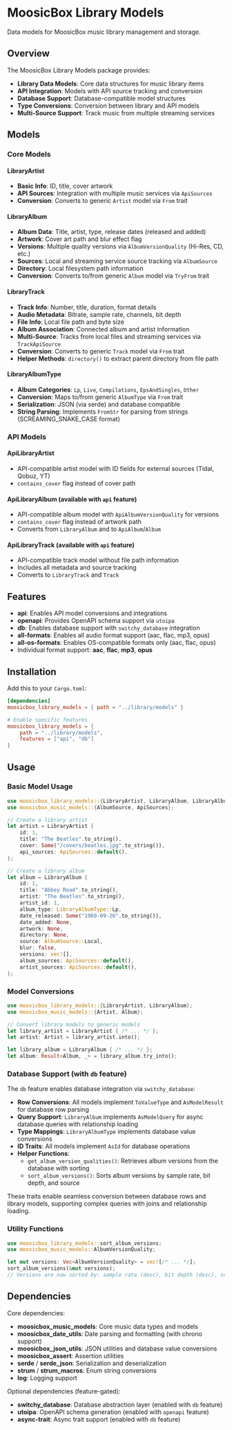 # MoosicBox Library Models

Data models for MoosicBox music library management and storage.

## Overview

The MoosicBox Library Models package provides:

- **Library Data Models**: Core data structures for music library items
- **API Integration**: Models with API source tracking and conversion
- **Database Support**: Database-compatible model structures
- **Type Conversions**: Conversion between library and API models
- **Multi-Source Support**: Track music from multiple streaming services

## Models

### Core Models

#### LibraryArtist

- **Basic Info**: ID, title, cover artwork
- **API Sources**: Integration with multiple music services via `ApiSources`
- **Conversion**: Converts to generic `Artist` model via `From` trait

#### LibraryAlbum

- **Album Data**: Title, artist, type, release dates (released and added)
- **Artwork**: Cover art path and blur effect flag
- **Versions**: Multiple quality versions via `AlbumVersionQuality` (Hi-Res, CD, etc.)
- **Sources**: Local and streaming service source tracking via `AlbumSource`
- **Directory**: Local filesystem path information
- **Conversion**: Converts to/from generic `Album` model via `TryFrom` trait

#### LibraryTrack

- **Track Info**: Number, title, duration, format details
- **Audio Metadata**: Bitrate, sample rate, channels, bit depth
- **File Info**: Local file path and byte size
- **Album Association**: Connected album and artist information
- **Multi-Source**: Tracks from local files and streaming services via `TrackApiSource`
- **Conversion**: Converts to generic `Track` model via `From` trait
- **Helper Methods**: `directory()` to extract parent directory from file path

#### LibraryAlbumType

- **Album Categories**: `Lp`, `Live`, `Compilations`, `EpsAndSingles`, `Other`
- **Conversion**: Maps to/from generic `AlbumType` via `From` trait
- **Serialization**: JSON (via serde) and database compatible
- **String Parsing**: Implements `FromStr` for parsing from strings (SCREAMING_SNAKE_CASE format)

### API Models

#### ApiLibraryArtist

- API-compatible artist model with ID fields for external sources (Tidal, Qobuz, YT)
- `contains_cover` flag instead of cover path

#### ApiLibraryAlbum (available with `api` feature)

- API-compatible album model with `ApiAlbumVersionQuality` for versions
- `contains_cover` flag instead of artwork path
- Converts from `LibraryAlbum` and to `ApiAlbum`/`Album`

#### ApiLibraryTrack (available with `api` feature)

- API-compatible track model without file path information
- Includes all metadata and source tracking
- Converts to `LibraryTrack` and `Track`

## Features

- **api**: Enables API model conversions and integrations
- **openapi**: Provides OpenAPI schema support via `utoipa`
- **db**: Enables database support with `switchy_database` integration
- **all-formats**: Enables all audio format support (aac, flac, mp3, opus)
- **all-os-formats**: Enables OS-compatible formats only (aac, flac, opus)
- Individual format support: **aac**, **flac**, **mp3**, **opus**

## Installation

Add this to your `Cargo.toml`:

```toml
[dependencies]
moosicbox_library_models = { path = "../library/models" }

# Enable specific features
moosicbox_library_models = {
    path = "../library/models",
    features = ["api", "db"]
}
```

## Usage

### Basic Model Usage

```rust
use moosicbox_library_models::{LibraryArtist, LibraryAlbum, LibraryAlbumType};
use moosicbox_music_models::{AlbumSource, ApiSources};

// Create a library artist
let artist = LibraryArtist {
    id: 1,
    title: "The Beatles".to_string(),
    cover: Some("/covers/beatles.jpg".to_string()),
    api_sources: ApiSources::default(),
};

// Create a library album
let album = LibraryAlbum {
    id: 1,
    title: "Abbey Road".to_string(),
    artist: "The Beatles".to_string(),
    artist_id: 1,
    album_type: LibraryAlbumType::Lp,
    date_released: Some("1969-09-26".to_string()),
    date_added: None,
    artwork: None,
    directory: None,
    source: AlbumSource::Local,
    blur: false,
    versions: vec![],
    album_sources: ApiSources::default(),
    artist_sources: ApiSources::default(),
};
```

### Model Conversions

```rust
use moosicbox_library_models::{LibraryArtist, LibraryAlbum};
use moosicbox_music_models::{Artist, Album};

// Convert library models to generic models
let library_artist = LibraryArtist { /* ... */ };
let artist: Artist = library_artist.into();

let library_album = LibraryAlbum { /* ... */ };
let album: Result<Album, _> = library_album.try_into();
```

### Database Support (with `db` feature)

The `db` feature enables database integration via `switchy_database`:

- **Row Conversions**: All models implement `ToValueType` and `AsModelResult` for database row parsing
- **Query Support**: `LibraryAlbum` implements `AsModelQuery` for async database queries with relationship loading
- **Type Mappings**: `LibraryAlbumType` implements database value conversions
- **ID Traits**: All models implement `AsId` for database operations
- **Helper Functions**:
    - `get_album_version_qualities()`: Retrieves album versions from the database with sorting
    - `sort_album_versions()`: Sorts album versions by sample rate, bit depth, and source

These traits enable seamless conversion between database rows and library models, supporting complex queries with joins and relationship loading.

### Utility Functions

```rust
use moosicbox_library_models::sort_album_versions;
use moosicbox_music_models::AlbumVersionQuality;

let mut versions: Vec<AlbumVersionQuality> = vec![/* ... */];
sort_album_versions(&mut versions);
// Versions are now sorted by: sample rate (desc), bit depth (desc), source
```

## Dependencies

Core dependencies:

- **moosicbox_music_models**: Core music data types and models
- **moosicbox_date_utils**: Date parsing and formatting (with chrono support)
- **moosicbox_json_utils**: JSON utilities and database value conversions
- **moosicbox_assert**: Assertion utilities
- **serde** / **serde_json**: Serialization and deserialization
- **strum** / **strum_macros**: Enum string conversions
- **log**: Logging support

Optional dependencies (feature-gated):

- **switchy_database**: Database abstraction layer (enabled with `db` feature)
- **utoipa**: OpenAPI schema generation (enabled with `openapi` feature)
- **async-trait**: Async trait support (enabled with `db` feature)
